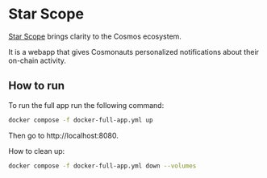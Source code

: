 # Star Scope

[Star Scope](https://star-scope.decrypto.online) brings clarity to the Cosmos ecosystem.

It is a webapp that gives Cosmonauts personalized notifications about their on-chain activity.

## How to run

To run the full app run the following command:
```bash
docker compose -f docker-full-app.yml up
```
Then go to http://localhost:8080.

How to clean up:
```bash
docker compose -f docker-full-app.yml down --volumes
```
